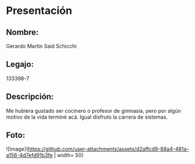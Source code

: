 # Presentación

## **Nombre:** 
Gerardo Martín Said Schicchi

## **Legajo:** 
133398-7

## **Descripción:**
Me hubiera gustado ser cocinero o profesor de gimnasia, pero por algún motivo de la vida terminé acá.
Igual disfruto la carrera de sistemas.

## **Foto:**
![Image](https://github.com/user-attachments/assets/d2affcd9-88a4-481a-a156-4d7efd91b3fe | width= 50)
